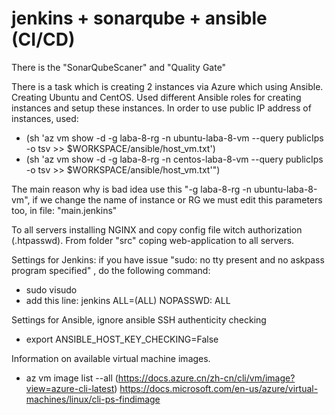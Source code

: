 # jenkins + sonarqube + ansible (CI/CD)

There is the "SonarQubeScaner" and "Quality Gate"

There is a task which is creating 2 instances via Azure which using Ansible. Creating Ubuntu and CentOS. Used different Ansible roles for creating instances and setup these instances.
In order to use public IP address of instances, used:
   - (sh 'az vm show -d -g laba-8-rg -n ubuntu-laba-8-vm --query publicIps -o tsv >> $WORKSPACE/ansible/host_vm.txt')
   - (sh 'az vm show -d -g laba-8-rg -n centos-laba-8-vm --query publicIps -o tsv >> $WORKSPACE/ansible/host_vm.txt'")

The main reason why is bad idea use this "-g laba-8-rg -n ubuntu-laba-8-vm",  if we change the name of instance or RG we must edit this parameters too, in file: "main.jenkins"

To all servers installing NGINX and copy config file witch authorization (.htpasswd). From folder "src" coping web-application to all servers.

Settings for Jenkins: if you have issue "sudo: no tty present and no askpass program specified" , do the following command:
- sudo visudo
- add this line: jenkins ALL=(ALL) NOPASSWD: ALL

Settings for Ansible, ignore ansible SSH authenticity checking
- export ANSIBLE_HOST_KEY_CHECKING=False

Information on available virtual machine images.
- az vm image list --all (https://docs.azure.cn/zh-cn/cli/vm/image?view=azure-cli-latest)
https://docs.microsoft.com/en-us/azure/virtual-machines/linux/cli-ps-findimage


